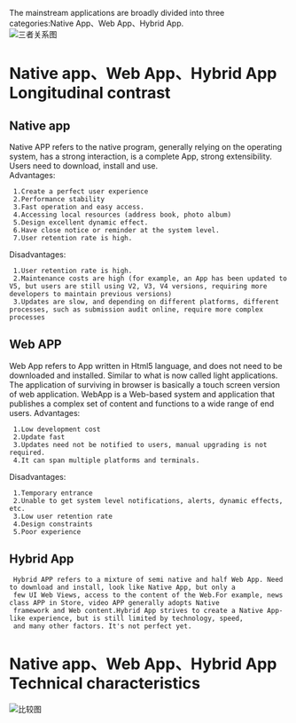 The mainstream applications are broadly divided into three categories:Native App、Web App、Hybrid App.   
![三者关系图](http://image.woshipm.com/wp-files/2014/12/907f2ff9d9f3a8c202d3dd210a10c8b3.png)
# Native app、Web App、Hybrid App Longitudinal contrast   
## Native app   
Native APP refers to the native program, generally relying on the operating system, has a strong interaction, is a complete App, strong extensibility. Users need to download, install and use.    
Advantages:

     1.Create a perfect user experience   
     2.Performance stability   
     3.Fast operation and easy access.   
     4.Accessing local resources (address book, photo album)
     5.Design excellent dynamic effect.
     6.Have close notice or reminder at the system level.
     7.User retention rate is high.   
Disadvantages:
  
     1.User retention rate is high.
     2.Maintenance costs are high (for example, an App has been updated to V5, but users are still using V2, V3, V4 versions, requiring more developers to maintain previous versions)
     3.Updates are slow, and depending on different platforms, different processes, such as submission audit online, require more complex processes
     
## Web APP
Web App refers to App written in Html5 language, and does not need to be downloaded and installed. Similar to what is now called light
applications. The application of surviving in browser is basically a touch screen version of web application. WebApp is a Web-based 
system and application that publishes a complex set of content and functions to a wide range of end users.
Advantages:

     1.Low development cost
     2.Update fast
     3.Updates need not be notified to users, manual upgrading is not required.
     4.It can span multiple platforms and terminals.
Disadvantages:

     1.Temporary entrance
     2.Unable to get system level notifications, alerts, dynamic effects, etc.
     3.Low user retention rate
     4.Design constraints
     5.Poor experience
     
 ## Hybrid App
 
     Hybrid APP refers to a mixture of semi native and half Web App. Need to download and install, look like Native App, but only a 
     few UI Web Views, access to the content of the Web.For example, news class APP in Store, video APP generally adopts Native        
     framework and Web content.Hybrid App strives to create a Native App-like experience, but is still limited by technology, speed, 
     and many other factors. It's not perfect yet.
  
# Native app、Web App、Hybrid App Technical characteristics
![比较图](http://image.woshipm.com/wp-files/2014/12/b0cf05c189c1814380709ec94ebd5a7b.png)
